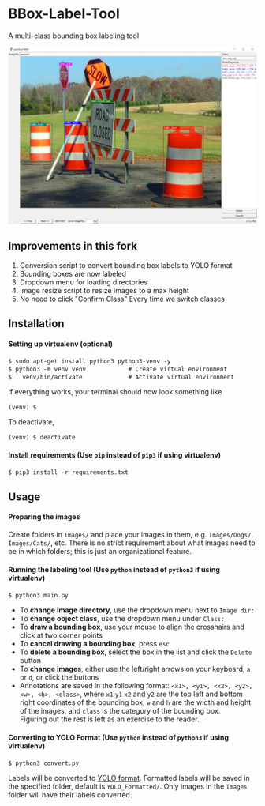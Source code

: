 BBox-Label-Tool
===============
A multi-class bounding box labeling tool

![BBox Demo Image](splash.jpg)

Improvements in this fork
-------------------------
1. Conversion script to convert bounding box labels to YOLO format
2. Bounding boxes are now labeled
3. Dropdown menu for loading directories
4. Image resize script to resize images to a max height
5. No need to click "Confirm Class" Every time we switch classes

Installation
------------
#### Setting up virtualenv (optional)
```
$ sudo apt-get install python3 python3-venv -y 
$ python3 -m venv venv            # Create virtual environment
$ . venv/bin/activate             # Activate virtual environment
```
If everything works, your terminal should now look something like 
```
(venv) $
```
To deactivate,
```
(venv) $ deactivate
```

#### Install requirements (Use `pip` instead of `pip3` if using virtualenv)
```
$ pip3 install -r requirements.txt
```

Usage 
----------------------------------------
#### Preparing the images
Create folders in `Images/` and place your images in them, e.g. `Images/Dogs/`, `Images/Cats/`, etc. There is no strict requirement about what images need to be in which folders; this is just an organizational feature.
#### Running the labeling tool (Use `python` instead of `python3` if using virtualenv)
```
$ python3 main.py 
```
* To **change image directory**, use the dropdown menu next to `Image dir:`
* To **change object class**, use the dropdown menu under `Class:`
* To **draw a bounding box**, use your mouse to align the crosshairs and click at two corner points
* To **cancel drawing a bounding box**, press `esc`
* To **delete a bounding box**, select the box in the list and click the `Delete` button
* To **change images**, either use the left/right arrows on your keyboard, `a` or `d`, or click the buttons
* Annotations are saved in the following format: `<x1>, <y1>, <x2>, <y2>, <w>, <h>, <class>`, where `x1` `y1` `x2` and `y2` are the top left and bottom right coordinates of the bounding box, `w` and `h` are the width and height of the images, and `class` is the category of the bounding box.  
Figuring out the rest is left as an exercise to the reader.
#### Converting to YOLO Format (Use `python` instead of `python3` if using virtualenv)
```
$ python3 convert.py
```
Labels will be converted to [YOLO format](https://github.com/AlexeyAB/Yolo_mark/issues/60#issuecomment-401854885). Formatted labels will be saved in the specified folder, default is `YOLO_Formatted/`. Only images in the `Images` folder will have their labels converted. 

